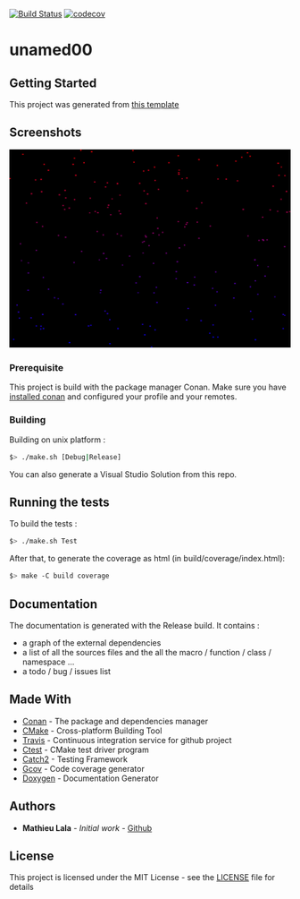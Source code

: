 [![Build Status](https://travis-ci.com/Mathieu-Lala/unamed00.svg?branch=master)](https://travis-ci.com/Mathieu-Lala/unamed00)
[![codecov](https://codecov.io/gh/Mathieu-Lala/unamed00/branch/master/graph/badge.svg)](https://codecov.io/gh/Mathieu-Lala/unamed00)

# unamed00

## Getting Started

This project was generated from [this template](https://github.com/Mathieu-Lala/template_cpp_project)

## Screenshots

![Alt](resources/screenshots/2020-04-07_21-33-12.png?raw=true "Screencapture v0.0.15.0")

### Prerequisite

This project is build with the package manager Conan.
Make sure you have [installed conan](https://docs.conan.io/en/latest/installation.html) and configured your profile and your remotes.

### Building

Building on unix platform :

```bash
$> ./make.sh [Debug|Release]
```

You can also generate a Visual Studio Solution from this repo.

## Running the tests

To build the tests :

```bash
$> ./make.sh Test
```

After that, to generate the coverage as html (in build/coverage/index.html):

```bash
$> make -C build coverage
```

## Documentation

The documentation is generated with the Release build. It contains :

* a graph of the external dependencies
* a list of all the sources files and the all the macro / function / class / namespace ...
* a todo / bug / issues list

## Made With

* [Conan](https://conan.io/) - The package and dependencies manager
* [CMake](https://cmake.org/) - Cross-platform Building Tool
* [Travis](https://travis-ci.org/) - Continuous integration service for github project
* [Ctest](https://cmake.org/cmake/help/latest/manual/ctest.1.html) - CMake test driver program
* [Catch2](https://github.com/catchorg/Catch2) - Testing Framework
* [Gcov](https://gcc.gnu.org/onlinedocs/gcc/Gcov.html) - Code coverage generator
* [Doxygen](http://www.doxygen.nl/) - Documentation Generator

## Authors

* **Mathieu Lala** - *Initial work* - [Github](https://github.com/Mathieu-Lala)

## License

This project is licensed under the MIT License - see the [LICENSE](LICENSE.md) file for details
